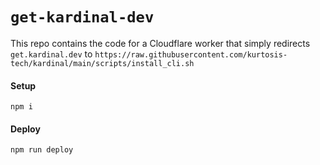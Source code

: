 # `get-kardinal-dev`

This repo contains the code for a Cloudflare worker that simply redirects `get.kardinal.dev` to `https://raw.githubusercontent.com/kurtosis-tech/kardinal/main/scripts/install_cli.sh`

#### Setup

`npm i`

#### Deploy

`npm run deploy`
